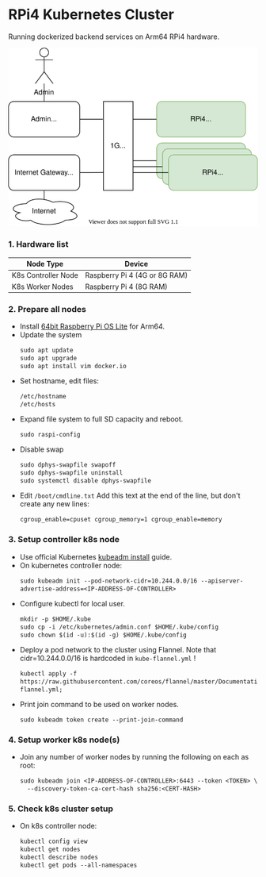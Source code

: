 # RPi4 Kubernetes Cluster 
Running dockerized backend services on Arm64 RPi4 hardware.

![architecture](docs/architecture.svg)

### 1. Hardware list
| Node Type           | Device                        |
|---------------------|-------------------------------|
| K8s Controller Node | Raspberry Pi 4 (4G or 8G RAM) |
| K8s Worker Nodes    | Raspberry Pi 4 (8G RAM)       |

### 2. Prepare all nodes
* Install [64bit Raspberry Pi OS Lite](https://downloads.raspberrypi.org/raspios_lite_arm64/) for Arm64.
* Update the system
  ```
  sudo apt update
  sudo apt upgrade
  sudo apt install vim docker.io 
  ``` 
* Set hostname, edit files:
  ```
  /etc/hostname
  /etc/hosts
  ```
* Expand file system to full SD capacity and reboot.
  ```
  sudo raspi-config
  ```
* Disable swap
  ```
  sudo dphys-swapfile swapoff
  sudo dphys-swapfile uninstall
  sudo systemctl disable dphys-swapfile
  ```
* Edit ``/boot/cmdline.txt`` Add this text at the end of the line, but don't create any new lines:
  ```
  cgroup_enable=cpuset cgroup_memory=1 cgroup_enable=memory
  ```

### 3. Setup controller k8s node  
* Use official Kubernetes [kubeadm install](https://kubernetes.io/docs/setup/production-environment/tools/kubeadm/install-kubeadm/) guide.
* On kubernetes controller node:
  ```
  sudo kubeadm init --pod-network-cidr=10.244.0.0/16 --apiserver-advertise-address=<IP-ADDRESS-OF-CONTROLLER> 
  ```
* Configure kubectl for local user.
  ```
  mkdir -p $HOME/.kube
  sudo cp -i /etc/kubernetes/admin.conf $HOME/.kube/config
  sudo chown $(id -u):$(id -g) $HOME/.kube/config
  ```
* Deploy a pod network to the cluster using Flannel. Note that cidr=10.244.0.0/16 is hardcoded in ``kube-flannel.yml`` !
  ```
  kubectl apply -f https://raw.githubusercontent.com/coreos/flannel/master/Documentation/kube-flannel.yml;  
  ```
* Print join command to be used on worker nodes.  
  ```
  sudo kubeadm token create --print-join-command
  ```
  
### 4. Setup worker k8s node(s)  
* Join any number of worker nodes by running the following on each as root:
  ```
  sudo kubeadm join <IP-ADDRESS-OF-CONTROLLER>:6443 --token <TOKEN> \
    --discovery-token-ca-cert-hash sha256:<CERT-HASH> 
  ```
### 5. Check k8s cluster setup 
* On k8s controller node:
  ```
  kubectl config view
  kubectl get nodes
  kubectl describe nodes
  kubectl get pods --all-namespaces
  ```